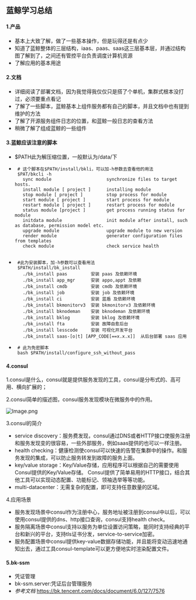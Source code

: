 ## 蓝鲸学习总结

#### 1.产品

+ 基本上大致了解，做了一些基本操作，但是玩得还是有点少
+ 知道了蓝鲸整体的三层结构，iaas、paas、saas这三层基本层，并通过结构图了解到了，之间还有管控平台负责调度计算机资源
+ 了解应用的基本用途

#### 2.文档

+ 详细阅读了部署文档，因为我觉得我仅仅只是搭了个单机，集群式根本没打过，必须要重点看记
+ 了解了一些脚本，蓝鲸基本上组件服务都有自己的脚本，并且文档中也有提到维护的方法
+ 了解了开源服务组件日志的位置，和蓝鲸一般日志的查看方法
+ 稍微了解了组成蓝鲸的一些组件

#### 3.蓝鲸应该注意的脚本

+ $PATH此为解压缩位置，一般默认为/data/下

+ ```shell
   # 这个脚本在$PATH/install/bkli，可以加-h参数去查看他的用法
   $PAT/bkcli -h
     sync module                     synchronize files to target hosts.
     install module [ project ]      installing module
     stop module [ project ]         stop process for module
     start module [ project ]        start process for module
     restart module [ project ]      restart process for module
     status module [project ]        get process running status for module
     initdata module                 init module after install, such as database, permission model etc.
     upgrade module                  upgrade module to new version
     render module                   generater configuration files from templates
     check module                    check service health
   
   ```

+ ```shell
   #此为安装脚本，加-h参数可以查看用法
   $PATH/install/bk_install
     ./bk_install paas         安装 paas 及依赖环境
     ./bk_install app_mgr      安装 appo,appt 及依赖
     ./bk_install cmdb         安装 cmdb 及依赖环境
     ./bk_install job          安装 job 及依赖环境
     ./bk_install ci           安装 蓝盾 及依赖环境
     ./bk_install bkmonitorv3  安装 bkmonitorv3 及依赖环境
     ./bk_install bknodeman    安装 bknodeman 及依赖环境
     ./bk_install bklog        安装 bklog 及依赖环境
     ./bk_install fta          安装 故障自愈后台
     ./bk_install lesscode     安装 可视化开发平台
     ./bk_install saas-[o|t] [APP_CODE[==x.x.x]]  从后台部署 saas 应用
   ```

+ ```shell
   # 此为免密脚本
   bash $PATH/install/configure_ssh_without_pass
   ```

#### 4.consul

1.consul是什么，consul就是提供服务发现的工具，consul是分布式的、高可用、横向扩展的；

2.consul简单的描述图，consul服务发现模块在微服务中的作用。

![Image.png](http://xwyhhhh1.test.upcdn.net/4742055-b5c590e819912447.png)

3.consul的简介

- service discovery：服务费发现，consul通过DNS或者HTTP接口使服务注册和服务发现变的很容易，一些外部服务，例如saas提供的也可以一样注册。
- health checking：健康检测使consul可以快速的告警在集群中的操作。和服务发现的集成，可以防止服务转发到故障的服务上面。
- key/value storage：Key/Value存储，应用程序可以根据自己的需要使用Consul提供的Key/Value存储。 Consul提供了简单易用的HTTP接口，结合其他工具可以实现动态配置、功能标记、领袖选举等等功能。
- multi-datacenter：无需复杂的配置，即可支持任意数量的区域。

4.应用场景

+ 服务发现场景中consul作为注册中心，服务地址被注册到consul中以后，可以使用consul提供的dns、http接口查询，consul支持health check。
+ 服务隔离场景中consul支持以服务为单位设置访问策略，能同时支持经典的平台和新兴的平台，支持tls证书分发，service-to-service加密。
+ 服务配置场景中consul提供key-value数据存储功能，并且能将变动迅速地通知出去，通过工具consul-template可以更方便地实时渲染配置文件。

#### 5.bk-ssm

+ 凭证管理
+ bk-ssm.server:凭证后台管理服务
+ *参考文档*  https://bk.tencent.com/docs/document/6.0/127/7576